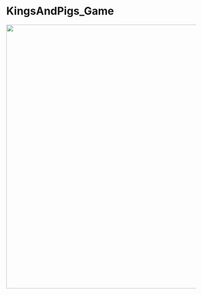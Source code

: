 # KingsAndPigs_Game

<div align="center">
<img src="![Capturar](https://user-images.githubusercontent.com/81108091/141857707-0d04ff14-1ec6-4ba5-aa80-ed2c8beb9b7b.PNG)" width="700px" />
</div>

